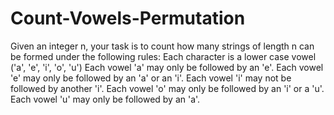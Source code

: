# Count-Vowels-Permutation
Given an integer n, your task is to count how many strings of length n can be formed under the following rules:  Each character is a lower case vowel ('a', 'e', 'i', 'o', 'u') Each vowel 'a' may only be followed by an 'e'. Each vowel 'e' may only be followed by an 'a' or an 'i'. Each vowel 'i' may not be followed by another 'i'. Each vowel 'o' may only be followed by an 'i' or a 'u'. Each vowel 'u' may only be followed by an 'a'.
